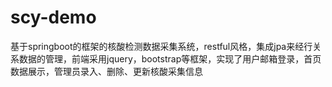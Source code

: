 # scy-demo
基于springboot的框架的核酸检测数据采集系统，restful风格，集成jpa来经行关系数据的管理，前端采用jquery，bootstrap等框架，实现了用户邮箱登录，首页数据展示，管理员录入、删除、更新核酸采集信息
